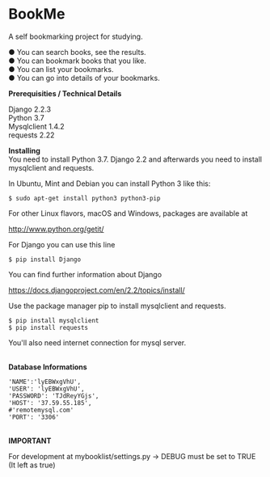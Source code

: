 # BookMe
A self bookmarking project for studying.


● You can search books, see the results.<br>
● You can bookmark books that you like.<br>
● You can list your bookmarks.<br>
● You can go into details of your bookmarks.<br>

<b>Prerequisities / Technical Details</b>

Django 2.2.3<br>
Python 3.7<br>
Mysqlclient 1.4.2 <br>
requests 2.22<br>


<b> Installing </b>
<br>
You need to install Python 3.7. 
Django 2.2 and afterwards you need to install
mysqlclient and requests.

In Ubuntu, Mint and Debian you can install Python 3 like this:

```
$ sudo apt-get install python3 python3-pip
```

For other Linux flavors, macOS and Windows, packages are available at

http://www.python.org/getit/

For Django you can use this line

```
$ pip install Django
```

You can find further information about Django

https://docs.djangoproject.com/en/2.2/topics/install/

Use the package manager pip to install mysqlclient and requests.

```
$ pip install mysqlclient
$ pip install requests
```

You'll also need internet connection for mysql server.


<br>
<b> Database Informations </b> 
<br>

 ```
'NAME':'lyEBWxgVhU',
'USER': 'lyEBWxgVhU',
'PASSWORD': 'TJdReyYGjs',
'HOST': '37.59.55.185',
 #'remotemysql.com'
 'PORT': '3306'
```
 <br>
 <b>IMPORTANT</b>

For development at mybooklist/settings.py -> DEBUG must be set to TRUE
<br>
(It left as true)
